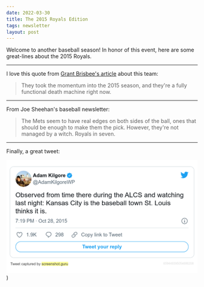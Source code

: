 ```yaml
---
date: 2022-03-30
title: The 2015 Royals Edition
tags: newsletter
layout: post
---
```


Welcome to another baseball season! In honor of this event, here are some great-lines about the 2015 Royals.

---


I love this quote from [Grant Brisbee's article](https://www.sbnation.com/2015/7/29/9062795/royals-deadline-zobrist-cueto) about this team:

> They took the momentum into the 2015 season, and they're a fully functional death machine right now.

---

From Joe Sheehan's baseball newsletter:

> The Mets seem to have real edges on both sides of the ball, ones that should be enough to make them the pick. However, they're not managed by a witch. Royals in seven.

---

Finally, a great tweet:

![kcstl.png](https://raw.githubusercontent.com/muneer78/muneer78.github.io/master/images/kcstl.png))
